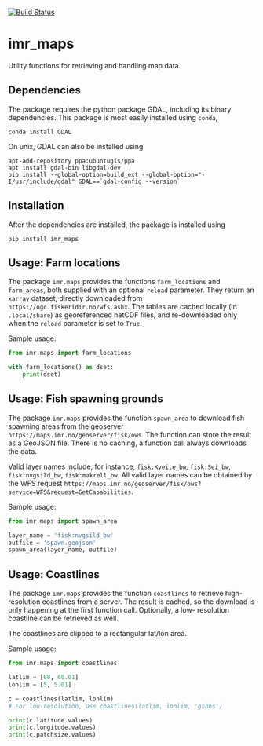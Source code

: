 [![Build Status](https://travis-ci.com/pnsaevik/imr_maps.png)](https://travis-ci.com/pnsaevik/imr_maps)

# imr_maps
Utility functions for retrieving and handling map data.

## Dependencies

The package requires the python package GDAL, including its binary
dependencies. This package is most easily installed using `conda`,

```conda install GDAL```

On unix, GDAL can also be installed using
```
apt-add-repository ppa:ubuntugis/ppa
apt install gdal-bin libgdal-dev
pip install --global-option=build_ext --global-option="-I/usr/include/gdal" GDAL==`gdal-config --version` 
```

## Installation

After the dependencies are installed, the package is installed using

```pip install imr_maps```

## Usage: Farm locations

The package `imr.maps` provides the functions `farm_locations` and
`farm_areas`, both supplied with an optional `reload` parameter. They return
an `xarray` dataset, directly downloaded from
`https://ogc.fiskeridir.no/wfs.ashx`. The tables are cached locally (in
`.local/share`) as georeferenced netCDF files, and re-downloaded only when
the `reload` parameter is set to `True`.

Sample usage:

```python
from imr.maps import farm_locations

with farm_locations() as dset:
    print(dset)
```

## Usage: Fish spawning grounds

The package `imr.maps` provides the function `spawn_area` to download fish
spawning areas from the geoserver `https://maps.imr.no/geoserver/fisk/ows`.
The function can store the result as a GeoJSON file. There is no caching,
a function call always downloads the data.

Valid layer names include, for instance, `fisk:Kveite_bw`, `fisk:Sei_bw`,
`fisk:nvgsild_bw`, `fisk:makrell_bw`. All valid layer names can be
obtained by the WFS request 
`https://maps.imr.no/geoserver/fisk/ows?service=WFS&request=GetCapabilities`.

Sample usage:

```python
from imr.maps import spawn_area

layer_name = 'fisk:nvgsild_bw'
outfile = 'spawn.geojson'
spawn_area(layer_name, outfile)
``` 


## Usage: Coastlines

The package `imr.maps` provides the function `coastlines` to retrieve
high-resolution coastlines from a server. The result is cached, so the
download is only happening at the first function call. Optionally, a low-
resolution coastline can be retrieved as well.

The coastlines are clipped to a rectangular lat/lon area.


Sample usage:
```python
from imr.maps import coastlines

latlim = [60, 60.01]
lonlim = [5, 5.01]

c = coastlines(latlim, lonlim)
# For low-resolution, use coastlines(latlim, lonlim, 'gshhs')

print(c.latitude.values)
print(c.longitude.values)
print(c.patchsize.values)
```
